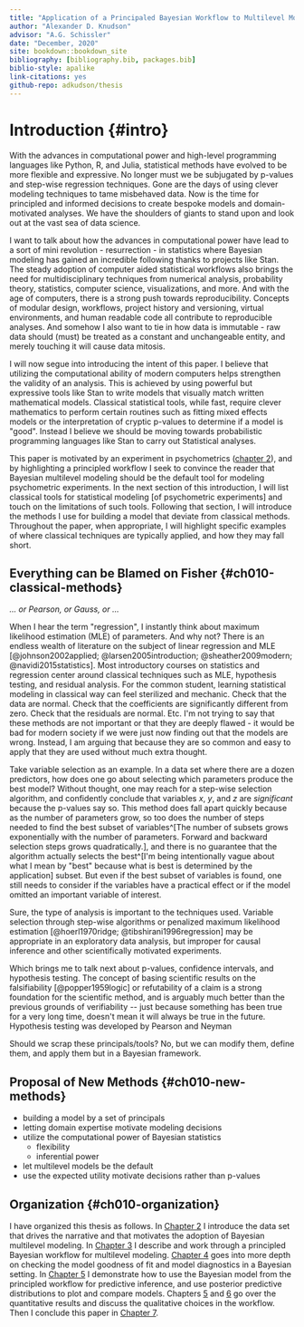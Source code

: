 ```yaml
---
title: "Application of a Principaled Bayesian Workflow to Multilevel Modeling"
author: "Alexander D. Knudson"
advisor: "A.G. Schissler"
date: "December, 2020"
site: bookdown::bookdown_site
bibliography: [bibliography.bib, packages.bib]
biblio-style: apalike
link-citations: yes
github-repo: adkudson/thesis
---
```




# Introduction {#intro}

With the advances in computational power and high-level programming languages like Python, R, and Julia, statistical methods have evolved to be more flexible and expressive. No longer must we be subjugated by p-values and step-wise regression techniques. Gone are the days of using clever modeling techniques to tame misbehaved data. Now is the time for principled and informed decisions to create bespoke models and domain-motivated analyses. We have the shoulders of giants to stand upon and look out at the vast sea of data science.

I want to talk about how the advances in computational power have lead to a sort of mini revolution - resurrection - in statistics where Bayesian modeling has gained an incredible following thanks to projects like Stan. The steady adoption of computer aided statistical workflows also brings the need for multidisciplinary techniques from numerical analysis, probability theory, statistics, computer science, visualizations, and more. And with the age of computers, there is a strong push towards reproducibility. Concepts of modular design, workflows, project history and versioning, virtual environments, and human readable code all contribute to reproducible analyses. And somehow I also want to tie in how data is immutable - raw data should (must) be treated as a constant and unchangeable entity, and merely touching it will cause data mitosis.

I will now segue into introducing the intent of this paper. I believe that utilizing the computational ability of modern computers helps strengthen the validity of an analysis. This is achieved by using powerful but expressive tools like Stan to write models that visually match written mathematical models. Classical statistical tools, while fast, require clever mathematics to perform certain routines such as fitting mixed effects models or the interpretation of cryptic p-values to determine if a model is "good". Instead I believe we should be moving towards probabilistic programming languages like Stan to carry out Statistical analyses.

This paper is motivated by an experiment in psychometrics ([chapter 2](#motivating-data)), and by highlighting a principled workflow I seek to convince the reader that Bayesian multilevel modeling should be the default tool for modeling psychometric experiments. In the next section of this introduction, I will list classical tools for statistical modeling [of psychometric experiments] and touch on the limitations of such tools. Following that section, I will introduce the methods I use for building a model that deviate from classical methods. Throughout the paper, when appropriate, I will highlight specific examples of where classical techniques are typically applied, and how they may fall short.

## Everything can be Blamed on Fisher {#ch010-classical-methods}

*... or Pearson, or Gauss, or ...*

When I hear the term "regression", I instantly think about maximum likelihood estimation (MLE) of parameters. And why not? There is an endless wealth of literature on the subject of linear regression and MLE [@johnson2002applied; @larsen2005introduction; @sheather2009modern; @navidi2015statistics]. Most introductory courses on statistics and regression center around classical techniques such as MLE, hypothesis testing, and residual analysis. For the common student, learning statistical modeling in classical way can feel sterilized and mechanic. Check that the data are normal. Check that the coefficients are significantly different from zero. Check that the residuals are normal. Etc. I'm not trying to say that these methods are not important or that they are deeply flawed - it would be bad for modern society if we were just now finding out that the models are wrong. Instead, I am arguing that because they are so common and easy to apply that they are used without much extra thought.

Take variable selection as an example. In a data set where there are a dozen predictors, how does one go about selecting which parameters produce the best model? Without thought, one may reach for a step-wise selection algorithm, and confidently conclude that variables $x$, $y$, and $z$ are *significant* because the p-values say so. This method does fall apart quickly because as the number of parameters grow, so too does the number of steps needed to find the best subset of variables^[The number of subsets grows exponentially with the number of parameters. Forward and backward selection steps grows quadratically.], and there is no guarantee that the algorithm actually selects the best^[I'm being intentionally vague about what I mean by "best" because what is best is determined by the application] subset. But even if the best subset of variables is found, one still needs to consider if the variables have a practical effect or if the model omitted an important variable of interest.

Sure, the type of analysis is important to the techniques used. Variable selection through step-wise algorithms or penalized maximum likelihood estimation [@hoerl1970ridge; @tibshirani1996regression] may be appropriate in an exploratory data analysis, but improper for causal inference and other scientifically motivated experiments.

<!-- TODO -->

Which brings me to talk next about p-values, confidence intervals, and hypothesis testing. The concept of basing scientific results on the falsifiability [@popper1959logic] or refutability of a claim is a strong foundation for the scientific method, and is arguably much better than the previous grounds of verifiability -- just because something has been true for a very long time, doesn't mean it will always be true in the future. Hypothesis testing was developed by Pearson and Neyman

Should we scrap these principals/tools? No, but we can modify them, define them, and apply them but in a Bayesian framework.

<!-- End TODO -->

## Proposal of New Methods {#ch010-new-methods}

<!-- TODO -->

- building a model by a set of principals
- letting domain expertise motivate modeling decisions
- utilize the computational power of Bayesian statistics
  - flexibility
  - inferential power
- let multilevel models be the default
- use the expected utility motivate decisions rather than p-values

<!-- End TODO -->

## Organization {#ch010-organization}

I have organized this thesis as follows. In [Chapter 2](#motivating-data) I introduce the data set that drives the narrative and that motivates the adoption of Bayesian multilevel modeling. In [Chapter 3](#workflow) I describe and work through a principled Bayesian workflow for multilevel modeling. [Chapter 4](#model-checking) goes into more depth on checking the model goodness of fit and model diagnostics in a Bayesian setting. In [Chapter 5](#predictive-inference) I demonstrate how to use the Bayesian model from the principled workflow for predictive inference, and use posterior predictive distributions to plot and compare models. Chapters [5](#) and [6](#) go over the quantitative results and discuss the qualitative choices in the workflow. Then I conclude this paper in [Chapter 7](#conclusion).
